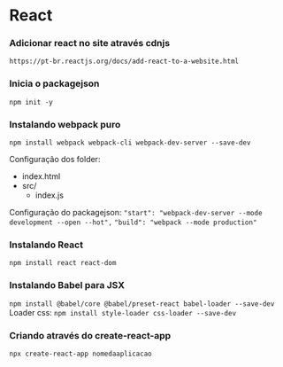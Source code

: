 # React

### Adicionar react no site através cdnjs

`https://pt-br.reactjs.org/docs/add-react-to-a-website.html`

### Inicia o packagejson

`npm init -y`

### Instalando webpack puro

`npm install webpack webpack-cli webpack-dev-server --save-dev`

Configuração dos folder:

- index.html
- src/
  - index.js

Configuração do packagejson:
`"start": "webpack-dev-server --mode development --open --hot",`
`"build": "webpack --mode production"`

### Instalando React

`npm install react react-dom`

### Instalando Babel para JSX

`npm install @babel/core @babel/preset-react babel-loader --save-dev`
Loader css:
`npm install style-loader css-loader --save-dev`

### Criando através do create-react-app

`npx create-react-app nomedaaplicacao`
